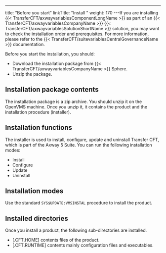 ---
title: "Before you start"
linkTitle: "Install "
weight: 170
---If you are installing {{< TransferCFT/axwayvariablesComponentLongName  >}} as part of an {{< TransferCFT/axwayvariablesCompanyName  >}} {{< TransferCFT/axwayvariablesSolutionShortName  >}} solution, you may want to check the installation order and prerequisites. For more information, please refer to the {{< TransferCFT/suitevariablesCentralGovernanceName  >}} documentation.

Before you start the installation, you should:

* Download the installation package from {{< TransferCFT/axwayvariablesCompanyName >}} Sphere.
* Unzip the package.

## Installation package contents

The installation package is a zip archive. You should unzip it on the OpenVMS machine. Once you unzip it, it contains the product and the installation procedure (installer).

## Installation functions

The installer is used to install, configure, update and uninstall Transfer CFT, which is part of the Axway 5 Suite. You can run the following installation modes:

* Install
* Configure
* Update
* Uninstall

## Installation modes

Use the standard `SYS$UPDATE:VMSINSTAL` procedure to install the product.

## Installed directories

Once you install a product, the following sub-directories are installed.

* [.CFT.HOME] contents files of the product.
* [.CFT.RUNTIME] contents mainly configuration files and executables.

